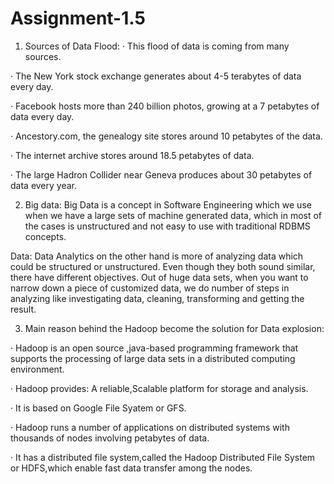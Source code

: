 # Assignment-1.5
1) Sources of Data Flood:
·         This flood of data is coming from many sources.

·         The New York stock exchange generates about 4-5 terabytes of data every day.

·         Facebook hosts more than 240 billion photos, growing at a 7 petabytes of data every day.

·         Ancestory.com, the genealogy site stores around 10 petabytes of the data.

·         The internet archive stores around 18.5 petabytes of data.

·         The large Hadron Collider near Geneva produces about 30 petabytes of data every year.



2) Big data:
                    Big Data is a concept in Software Engineering which we use when we have a large sets of machine generated data, which in most of the cases is unstructured and not easy to use with traditional RDBMS concepts. 
                  
  Data:
                    Data Analytics on the other hand is more of analyzing data which could be structured or unstructured. Even though they both sound similar, there have different objectives. Out of huge data sets, when you want to narrow down a piece of customized data, we do number of steps in analyzing like investigating data, cleaning, transforming and getting the result.
                    
                    
 
3) Main reason behind the Hadoop become the solution for Data explosion:
              
·         Hadoop is an open source ,java-based programming framework that supports the processing of large data sets in a distributed      computing environment.

·         Hadoop provides: A reliable,Scalable platform for storage and analysis.

·         It is based on Google File Syatem or GFS.

·         Hadoop runs a number of applications on distributed systems with thousands of nodes involving petabytes of data.

·         It has a distributed file system,called the Hadoop Distributed File System or HDFS,which enable fast data transfer among the nodes.
